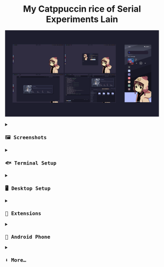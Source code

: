 <h1 align="center">
My Catppuccin rice of Serial Experiments Lain
</h1>

![rice.png](assets/rice.png)

<details close>
<summary><h3><samp>🖼️ Screenshots</samp></h3></summary>

![desktop.png](assets/desktop.png)

![terminal.png](assets/terminal.png)

![browser.png](assets/browser.png)

![code.png](assets/code.png)

![phone.png](assets/phone.png)

</details>

<details>
<summary><h3><samp>🐟 Terminal Setup</samp></h3></summary>

- Emulator: [kitty](https://github.com/kovidgoyal/kitty)
- Shell: [fish]()
- Framework: [Fisher]()
- Prompt: [Hydro]()
</details>

<details>
<summary><h3><samp>🖥️ Desktop Setup</samp></h3></summary>

- Theme: [Catppuccin GTK](https://github.com/catppuccin/gtk)
- Icons: [Papirus Dark](https://github.com/PapirusDevelopmentTeam/papirus-icon-theme) + [papirus-folders](https://github.com/catppuccin/papirus-folders)
- Fonts: [Hack Nerd Mono](), [Cantarell]()
</details>

<details>
<summary><h3><samp>🧩 Extensions</samp></h3></summary>


</details>

<details>
<summary><h3><samp>📱 Android Phone</samp></h3></summary>


</details>

<details>
<summary><h3><samp>⬇️ More…</samp></h3></summary>


</details>
